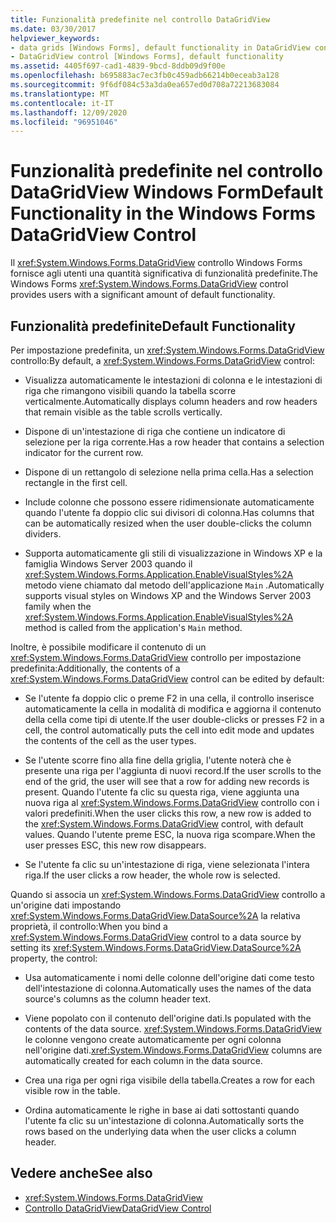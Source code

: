 ```yaml
---
title: Funzionalità predefinite nel controllo DataGridView
ms.date: 03/30/2017
helpviewer_keywords:
- data grids [Windows Forms], default functionality in DataGridView control
- DataGridView control [Windows Forms], default functionality
ms.assetid: 4405f697-cad1-4839-9bcd-8ddb09d9f00e
ms.openlocfilehash: b695883ac7ec3fb0c459adb66214b0eceab3a128
ms.sourcegitcommit: 9f6df084c53a3da0ea657ed0d708a72213683084
ms.translationtype: MT
ms.contentlocale: it-IT
ms.lasthandoff: 12/09/2020
ms.locfileid: "96951046"
---
```

# <a name="default-functionality-in-the-windows-forms-datagridview-control"></a><span data-ttu-id="855aa-102">Funzionalità predefinite nel controllo DataGridView Windows Form</span><span class="sxs-lookup"><span data-stu-id="855aa-102">Default Functionality in the Windows Forms DataGridView Control</span></span>
<span data-ttu-id="855aa-103">Il <xref:System.Windows.Forms.DataGridView> controllo Windows Forms fornisce agli utenti una quantità significativa di funzionalità predefinite.</span><span class="sxs-lookup"><span data-stu-id="855aa-103">The Windows Forms <xref:System.Windows.Forms.DataGridView> control provides users with a significant amount of default functionality.</span></span>  
  
## <a name="default-functionality"></a><span data-ttu-id="855aa-104">Funzionalità predefinite</span><span class="sxs-lookup"><span data-stu-id="855aa-104">Default Functionality</span></span>  
 <span data-ttu-id="855aa-105">Per impostazione predefinita, un <xref:System.Windows.Forms.DataGridView> controllo:</span><span class="sxs-lookup"><span data-stu-id="855aa-105">By default, a <xref:System.Windows.Forms.DataGridView> control:</span></span>  
  
- <span data-ttu-id="855aa-106">Visualizza automaticamente le intestazioni di colonna e le intestazioni di riga che rimangono visibili quando la tabella scorre verticalmente.</span><span class="sxs-lookup"><span data-stu-id="855aa-106">Automatically displays column headers and row headers that remain visible as the table scrolls vertically.</span></span>  
  
- <span data-ttu-id="855aa-107">Dispone di un'intestazione di riga che contiene un indicatore di selezione per la riga corrente.</span><span class="sxs-lookup"><span data-stu-id="855aa-107">Has a row header that contains a selection indicator for the current row.</span></span>  
  
- <span data-ttu-id="855aa-108">Dispone di un rettangolo di selezione nella prima cella.</span><span class="sxs-lookup"><span data-stu-id="855aa-108">Has a selection rectangle in the first cell.</span></span>  
  
- <span data-ttu-id="855aa-109">Include colonne che possono essere ridimensionate automaticamente quando l'utente fa doppio clic sui divisori di colonna.</span><span class="sxs-lookup"><span data-stu-id="855aa-109">Has columns that can be automatically resized when the user double-clicks the column dividers.</span></span>  
  
- <span data-ttu-id="855aa-110">Supporta automaticamente gli stili di visualizzazione in Windows XP e la famiglia Windows Server 2003 quando il <xref:System.Windows.Forms.Application.EnableVisualStyles%2A> metodo viene chiamato dal metodo dell'applicazione `Main` .</span><span class="sxs-lookup"><span data-stu-id="855aa-110">Automatically supports visual styles on Windows XP and the Windows Server 2003 family when the <xref:System.Windows.Forms.Application.EnableVisualStyles%2A> method is called from the application's `Main` method.</span></span>  
  
 <span data-ttu-id="855aa-111">Inoltre, è possibile modificare il contenuto di un <xref:System.Windows.Forms.DataGridView> controllo per impostazione predefinita:</span><span class="sxs-lookup"><span data-stu-id="855aa-111">Additionally, the contents of a <xref:System.Windows.Forms.DataGridView> control can be edited by default:</span></span>  
  
- <span data-ttu-id="855aa-112">Se l'utente fa doppio clic o preme F2 in una cella, il controllo inserisce automaticamente la cella in modalità di modifica e aggiorna il contenuto della cella come tipi di utente.</span><span class="sxs-lookup"><span data-stu-id="855aa-112">If the user double-clicks or presses F2 in a cell, the control automatically puts the cell into edit mode and updates the contents of the cell as the user types.</span></span>  
  
- <span data-ttu-id="855aa-113">Se l'utente scorre fino alla fine della griglia, l'utente noterà che è presente una riga per l'aggiunta di nuovi record.</span><span class="sxs-lookup"><span data-stu-id="855aa-113">If the user scrolls to the end of the grid, the user will see that a row for adding new records is present.</span></span> <span data-ttu-id="855aa-114">Quando l'utente fa clic su questa riga, viene aggiunta una nuova riga al <xref:System.Windows.Forms.DataGridView> controllo con i valori predefiniti.</span><span class="sxs-lookup"><span data-stu-id="855aa-114">When the user clicks this row, a new row is added to the <xref:System.Windows.Forms.DataGridView> control, with default values.</span></span> <span data-ttu-id="855aa-115">Quando l'utente preme ESC, la nuova riga scompare.</span><span class="sxs-lookup"><span data-stu-id="855aa-115">When the user presses ESC, this new row disappears.</span></span>  
  
- <span data-ttu-id="855aa-116">Se l'utente fa clic su un'intestazione di riga, viene selezionata l'intera riga.</span><span class="sxs-lookup"><span data-stu-id="855aa-116">If the user clicks a row header, the whole row is selected.</span></span>  
  
 <span data-ttu-id="855aa-117">Quando si associa un <xref:System.Windows.Forms.DataGridView> controllo a un'origine dati impostando <xref:System.Windows.Forms.DataGridView.DataSource%2A> la relativa proprietà, il controllo:</span><span class="sxs-lookup"><span data-stu-id="855aa-117">When you bind a <xref:System.Windows.Forms.DataGridView> control to a data source by setting its <xref:System.Windows.Forms.DataGridView.DataSource%2A> property, the control:</span></span>  
  
- <span data-ttu-id="855aa-118">Usa automaticamente i nomi delle colonne dell'origine dati come testo dell'intestazione di colonna.</span><span class="sxs-lookup"><span data-stu-id="855aa-118">Automatically uses the names of the data source's columns as the column header text.</span></span>  
  
- <span data-ttu-id="855aa-119">Viene popolato con il contenuto dell'origine dati.</span><span class="sxs-lookup"><span data-stu-id="855aa-119">Is populated with the contents of the data source.</span></span> <span data-ttu-id="855aa-120"><xref:System.Windows.Forms.DataGridView> le colonne vengono create automaticamente per ogni colonna nell'origine dati.</span><span class="sxs-lookup"><span data-stu-id="855aa-120"><xref:System.Windows.Forms.DataGridView> columns are automatically created for each column in the data source.</span></span>  
  
- <span data-ttu-id="855aa-121">Crea una riga per ogni riga visibile della tabella.</span><span class="sxs-lookup"><span data-stu-id="855aa-121">Creates a row for each visible row in the table.</span></span>  
  
- <span data-ttu-id="855aa-122">Ordina automaticamente le righe in base ai dati sottostanti quando l'utente fa clic su un'intestazione di colonna.</span><span class="sxs-lookup"><span data-stu-id="855aa-122">Automatically sorts the rows based on the underlying data when the user clicks a column header.</span></span>  
  
## <a name="see-also"></a><span data-ttu-id="855aa-123">Vedere anche</span><span class="sxs-lookup"><span data-stu-id="855aa-123">See also</span></span>

- <xref:System.Windows.Forms.DataGridView>
- [<span data-ttu-id="855aa-124">Controllo DataGridView</span><span class="sxs-lookup"><span data-stu-id="855aa-124">DataGridView Control</span></span>](datagridview-control-windows-forms.md)
